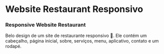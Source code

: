 # Website Restaurant Responsivo

### Responsive Website Restaurant
Belo design de um site de restaurante responsivo 🥗. Ele contém um cabeçalho, página inicial, sobre, serviços, menu, aplicativo, contato e um rodapé.



